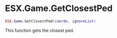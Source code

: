 # ESX.Game.GetClosestPed

```lua
ESX.Game.GetClosestPed(coords, ignoreList)
```

This function gets the closest ped.
